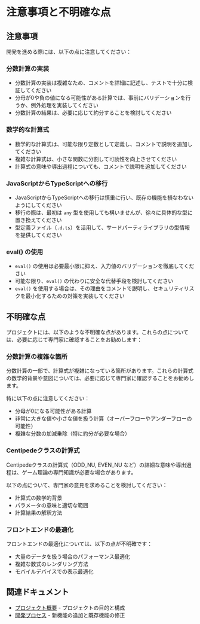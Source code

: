 # 注意事項と不明確な点

## 注意事項

開発を進める際には、以下の点に注意してください：

### 分数計算の実装

- 分数計算の実装は複雑なため、コメントを詳細に記述し、テストで十分に検証してください
- 分母が0や負の値になる可能性がある計算では、事前にバリデーションを行うか、例外処理を実装してください
- 分数計算の結果は、必要に応じて約分することを検討してください

### 数学的な計算式

- 数学的な計算式は、可能な限り定数として定義し、コメントで説明を追加してください
- 複雑な計算式は、小さな関数に分割して可読性を向上させてください
- 計算式の意味や導出過程についても、コメントで説明を追加してください

### JavaScriptからTypeScriptへの移行

- JavaScriptからTypeScriptへの移行は慎重に行い、既存の機能を損なわないようにしてください
- 移行の際は、最初は `any` 型を使用しても構いませんが、徐々に具体的な型に置き換えてください
- 型定義ファイル（`.d.ts`）を活用して、サードパーティライブラリの型情報を提供してください

### eval() の使用

- `eval()` の使用は必要最小限に抑え、入力値のバリデーションを徹底してください
- 可能な限り、`eval()` の代わりに安全な代替手段を検討してください
- `eval()` を使用する場合は、その理由をコメントで説明し、セキュリティリスクを最小化するための対策を実装してください

## 不明確な点

プロジェクトには、以下のような不明確な点があります。これらの点については、必要に応じて専門家に確認することをお勧めします：

### 分数計算の複雑な箇所

分数計算の一部で、計算式が複雑になっている箇所があります。これらの計算式の数学的背景や意図については、必要に応じて専門家に確認することをお勧めします。

特に以下の点に注意してください：

- 分母が0になる可能性がある計算
- 非常に大きな値や小さな値を扱う計算（オーバーフローやアンダーフローの可能性）
- 複雑な分数の加減乗除（特に約分が必要な場合）

### Centipedeクラスの計算式

Centipedeクラスの計算式（ODD_NU, EVEN_NU など）の詳細な意味や導出過程は、ゲーム理論の専門知識が必要な場合があります。

以下の点について、専門家の意見を求めることを検討してください：

- 計算式の数学的背景
- パラメータの意味と適切な範囲
- 計算結果の解釈方法

### フロントエンドの最適化

フロントエンドの最適化については、以下の点が不明確です：

- 大量のデータを扱う場合のパフォーマンス最適化
- 複雑な数式のレンダリング方法
- モバイルデバイスでの表示最適化

## 関連ドキュメント

- [プロジェクト概要](project-overview.md) - プロジェクトの目的と構成
- [開発プロセス](development-process.md) - 新機能の追加と既存機能の修正